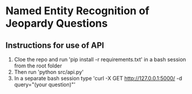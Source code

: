 # Named Entity Recognition of Jeopardy Questions

## Instructions for use of API
1. Cloe the repo and run 'pip install -r requirements.txt' in a bash session from the root folder
2. Then run 'python src/api.py' 
3. In a separate bash session type 'curl -X GET http://127.0.0.1:5000/ -d query="(your question)"'